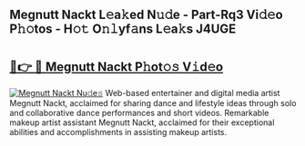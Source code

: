 ## Megnutt Nackt L𝚎a𝚔ed N𝚞𝚍e - Part-Rq3 Vi𝚍𝚎o P𝚑𝚘tos - H𝚘𝚝 O𝚗𝚕yf𝚊ns L𝚎a𝚔s J4UGE

# <h2><a href="http://kf72cyb.oniu.top/?m=Megnutt+Nackt">🔗👉 🔴 Megnutt Nackt P𝚑ot𝚘𝚜 V𝚒d𝚎o</a></h2>

[![Megnutt Nackt Nu𝚍e𝚜](https://i.imgur.com/0qMVB7G.gif)](http://kf72cyb.oniu.top/?m=Megnutt+Nackt)
Web-based entertainer and digital media artist Megnutt Nackt, acclaimed for sharing dance and lifestyle ideas through solo and collaborative dance performances and short videos. Remarkable makeup artist assistant Megnutt Nackt, acclaimed for their exceptional abilities and accomplishments in assisting makeup artists.  
